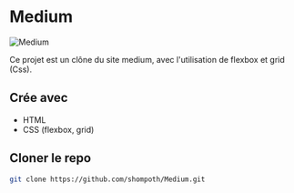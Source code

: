 # Medium

![Medium](https://github.com/shompoth/Medium/blob/main/css/img/screenshot-medium.png)

Ce projet est un clône du site medium, avec l'utilisation de flexbox et grid (Css).

## Crée avec

* HTML
* CSS (flexbox, grid)

## Cloner le repo
```sh
git clone https://github.com/shompoth/Medium.git
```
